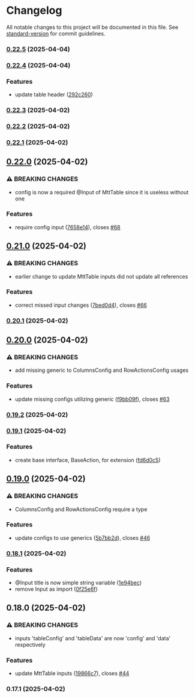 # Changelog

All notable changes to this project will be documented in this file. See [standard-version](https://github.com/conventional-changelog/standard-version) for commit guidelines.

### [0.22.5](https://github.com/admcfarland/ngx-mat-table-toolkit/compare/v0.22.4...v0.22.5) (2025-04-04)

### [0.22.4](https://github.com/admcfarland/ngx-mat-table-toolkit/compare/v0.22.3...v0.22.4) (2025-04-04)


### Features

* update table header ([292c260](https://github.com/admcfarland/ngx-mat-table-toolkit/commit/292c26078cea3940cd4c815752b6cbb1f0399913))

### [0.22.3](https://github.com/admcfarland/ngx-mat-table-toolkit/compare/v0.22.2...v0.22.3) (2025-04-02)

### [0.22.2](https://github.com/admcfarland/ngx-mat-table-toolkit/compare/v0.22.1...v0.22.2) (2025-04-02)

### [0.22.1](https://github.com/admcfarland/ngx-mat-table-toolkit/compare/v0.22.0...v0.22.1) (2025-04-02)

## [0.22.0](https://github.com/admcfarland/ngx-mat-table-toolkit/compare/v0.21.0...v0.22.0) (2025-04-02)


### ⚠ BREAKING CHANGES

* config is now a required @Input of MttTable since it is useless without one

### Features

* require config input ([7658e14](https://github.com/admcfarland/ngx-mat-table-toolkit/commit/7658e1430d37042db7a842a7ee3e69c0b8f1ebde)), closes [#68](https://github.com/admcfarland/ngx-mat-table-toolkit/issues/68)

## [0.21.0](https://github.com/admcfarland/ngx-mat-table-toolkit/compare/v0.20.1...v0.21.0) (2025-04-02)


### ⚠ BREAKING CHANGES

* earlier change to update MttTable inputs did not update all references

### Features

* correct missed input changes ([7bed0d4](https://github.com/admcfarland/ngx-mat-table-toolkit/commit/7bed0d446c919406f911613ec5f4c1dd1b559a12)), closes [#66](https://github.com/admcfarland/ngx-mat-table-toolkit/issues/66)

### [0.20.1](https://github.com/admcfarland/ngx-mat-table-toolkit/compare/v0.20.0...v0.20.1) (2025-04-02)

## [0.20.0](https://github.com/admcfarland/ngx-mat-table-toolkit/compare/v0.19.2...v0.20.0) (2025-04-02)


### ⚠ BREAKING CHANGES

* add missing generic to ColumnsConfig and RowActionsConfig usages

### Features

* update missing configs utilizing generic ([f9bb09f](https://github.com/admcfarland/ngx-mat-table-toolkit/commit/f9bb09f8140625a30436c777423d6a60c6a7b664)), closes [#63](https://github.com/admcfarland/ngx-mat-table-toolkit/issues/63)

### [0.19.2](https://github.com/admcfarland/ngx-mat-table-toolkit/compare/v0.19.1...v0.19.2) (2025-04-02)

### [0.19.1](https://github.com/admcfarland/ngx-mat-table-toolkit/compare/v0.19.0...v0.19.1) (2025-04-02)


### Features

* create base interface, BaseAction, for extension ([fd6d0c5](https://github.com/admcfarland/ngx-mat-table-toolkit/commit/fd6d0c51283ef043bdea6d063747e4c052f1fbb2))

## [0.19.0](https://github.com/admcfarland/ngx-mat-table-toolkit/compare/v0.18.1...v0.19.0) (2025-04-02)


### ⚠ BREAKING CHANGES

* ColumnsConfig and RowActionsConfig require a type

### Features

* update configs to use generics ([5b7bb2d](https://github.com/admcfarland/ngx-mat-table-toolkit/commit/5b7bb2dfc968bdba57ae14d11b55d49884e08141)), closes [#46](https://github.com/admcfarland/ngx-mat-table-toolkit/issues/46)

### [0.18.1](https://github.com/admcfarland/ngx-mat-table-toolkit/compare/v0.18.0...v0.18.1) (2025-04-02)


### Features

* @Input title is now simple string variable ([1e94bec](https://github.com/admcfarland/ngx-mat-table-toolkit/commit/1e94bec2692b18be0309563c0acf5bd3cbb17a90))
* remove Input as import ([0f25e6f](https://github.com/admcfarland/ngx-mat-table-toolkit/commit/0f25e6f3e908c1e505eaea2172538ed454596dfe))

## 0.18.0 (2025-04-02)


### ⚠ BREAKING CHANGES

* inputs 'tableConfig' and 'tableData' are now 'config' and 'data' respectively

### Features

* update MttTable inputs ([19866c7](https://github.com/admcfarland/ngx-mat-table-toolkit/commit/19866c79f6fd8000b4fc872c36898532963a9842)), closes [#44](https://github.com/admcfarland/ngx-mat-table-toolkit/issues/44)

### 0.17.1 (2025-04-02)
